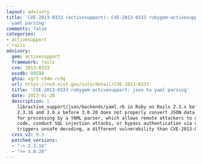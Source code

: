 ```yaml
---
layout: advisory
title: 'CVE-2013-0333 (activesupport): CVE-2013-0333 rubygem-activesupport: json to
  yaml parsing'
comments: false
categories:
- activesupport
- rails
advisory:
  gem: activesupport
  framework: rails
  cve: 2013-0333
  osvdb: 89594
  ghsa: xgr2-v94m-rc9g
  url: https://nvd.nist.gov/vuln/detail/CVE-2013-0333
  title: 'CVE-2013-0333 rubygem-activesupport: json to yaml parsing'
  date: 2013-01-28
  description: |
    lib/active_support/json/backends/yaml.rb in Ruby on Rails 2.3.x before
    2.3.16 and 3.0.x before 3.0.20 does not properly convert JSON data to YAML data
    for processing by a YAML parser, which allows remote attackers to execute arbitrary
    code, conduct SQL injection attacks, or bypass authentication via crafted data that
    triggers unsafe decoding, a different vulnerability than CVE-2013-0156.
  cvss_v2: 9.3
  patched_versions:
  - "~> 2.3.16"
  - ">= 3.0.20"
---
```

